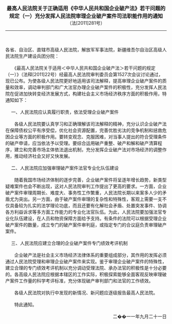 <div id="div_content"><font color="#760026"></font> <p align="center"><b><font style="font-size:16px;" class="MTitle">最高人民法院关于正确适用《中华人民共和国企业破产法》若干问题的规定（一）充分发挥人民法院审理企业破产案件司法职能作用的通知<br></font></b><font style="font-size:14px;">
（法[2011]281号）</font></p><hr color="red"><br>
<br>
各省、自治区、直辖市高级人民法院，解放军军事法院，新疆维吾尔自治区高级人民法院生产建设兵团分院：<br>
<br>
　　《最高人民法院关于适用＜中华人民共和国企业破产法＞若干问题的规定（一）》（法释[2011]22号）经最高人民法院审判委员会第1527次会议讨论通过，现已公布。为使各级人民法院更好地适用该司法解释，提高审理企业破产案件的质量和效率，调动审判部门和广大法官办理企业破产案件的积极性，充分发挥人民法院在促进加快转变经济发展方式，构建社会主义市场经济秩序方面的积极作用，特通知如下：<br>
<br>
<font class="TiaoNoA">　 一、</font>人民法院应认真履行职责，依法受理企业破产案件<br>
<br>
　　各级人民法院要认真学习和正确理解该司法解释的精神，充分认识企业破产法在保障债权公平有序受偿，优化社会资源配置，完善优胜劣汰的竞争机制和拯救危困企业等方面的积极作用。要转变观念、克服困难，对当事人提出的符合受理条件的破产申请，应当依法予以受理。要综合运用破产重整、破产和解和破产清算程序，建立和完善市场主体依法退出机制，充分发挥企业破产法对市场经济的调整作用，推动经济社会又好又快发展。<br>
<br><font class="TiaoNoA">　 二、</font>人民法院应加强审理破产案件法官专业化队伍建设<br>
<br>
　　随着我国市场经济体制的逐步完善，企业破产案件将呈逐年增长趋势，新类型疑难案件也会不断出现，这对人民法院审判工作提出了更高的要求。一方面，企业破产案件审理周期长、难度大、事务性工作繁重，人民法院长期以来案多人少的矛盾尤为突出。另一方面，由于破产案件审理的复杂性和特殊性，客观上需要一支不仅具备较为扎实的法学理论功底，而且还要有化解社会矛盾、处置突发事件、协调各方利益诉求等多方面工作能力的专业化法官队伍。为此，人民法院要加强法官专业化队伍建设，在人员和物资保障方面给予支持。有条件的法院可以根据受理企业破产案件的数量，成立专门的破产案件审判庭，或指定专门的合议庭负责审理破产案件。<br>
<br><font class="TiaoNoA">　 三、</font>人民法院应建立合理的企业破产案件专门绩效考评机制<br>
<br>
　　企业破产法是社会主义市场经济法律体系的重要组成部分，其作用的发挥必须通过人民法院受理和审理企业破产案件来实现。鉴于审理企业破产案件的特殊性，建立合理的专门绩效考评机制以充分调动受理法院、承办法官的积极性是十分必要的。各高级人民法院应根据本辖区的工作实际，积极探索能够全面客观反映审理破产案件工作量的科学考评标准，充分体现破产审判部门和法官的工作绩效。<br>
<br>
　　各级人民法院对执行中发现的新情况、新问题应逐级报告最高人民法院。<br>
<br>
　　特此通知。<br>
<br>
<div align="right">　　二��一一年九月二十一日<br>
</div><br>
<br><br>
</div>